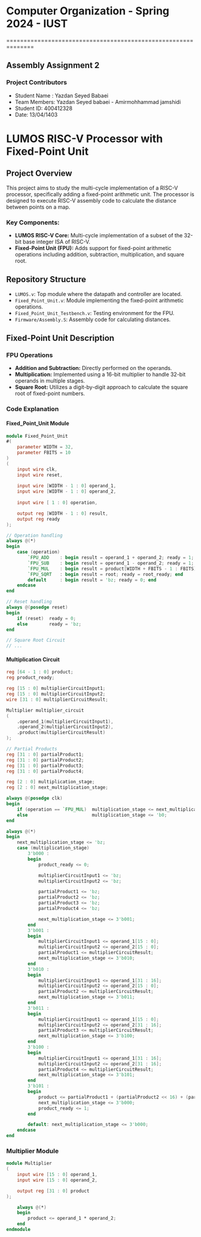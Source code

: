 
# Computer Organization - Spring 2024 - IUST
==============================================================
## Assembly Assignment 2

### Project Contributors

- Student Name : Yazdan Seyed Babaei
- Team Members: Yazdan Seyed babaei - Amirmohhammad jamshidi
- Student ID: 400412328
- Date: 13/04/1403

# LUMOS RISC-V Processor with Fixed-Point Unit

## Project Overview

This project aims to study the multi-cycle implementation of a RISC-V processor, specifically adding a fixed-point arithmetic unit. The processor is designed to execute RISC-V assembly code to calculate the distance between points on a map.

### Key Components:
- **LUMOS RISC-V Core:** Multi-cycle implementation of a subset of the 32-bit base integer ISA of RISC-V.
- **Fixed-Point Unit (FPU):** Adds support for fixed-point arithmetic operations including addition, subtraction, multiplication, and square root.

## Repository Structure

- `LUMOS.v`: Top module where the datapath and controller are located.
- `Fixed_Point_Unit.v`: Module implementing the fixed-point arithmetic operations.
- `Fixed_Point_Unit_Testbench.v`: Testing environment for the FPU.
- `Firmware/Assembly.S`: Assembly code for calculating distances.

## Fixed-Point Unit Description

### FPU Operations
- **Addition and Subtraction:** Directly performed on the operands.
- **Multiplication:** Implemented using a 16-bit multiplier to handle 32-bit operands in multiple stages.
- **Square Root:** Utilizes a digit-by-digit approach to calculate the square root of fixed-point numbers.

### Code Explanation

#### Fixed_Point_Unit Module
```verilog
module Fixed_Point_Unit 
#(
    parameter WIDTH = 32,
    parameter FBITS = 10
)
(
    input wire clk,
    input wire reset,
    
    input wire [WIDTH - 1 : 0] operand_1,
    input wire [WIDTH - 1 : 0] operand_2,
    
    input wire [ 1 : 0] operation,

    output reg [WIDTH - 1 : 0] result,
    output reg ready
);

// Operation handling
always @(*)
begin
    case (operation)
        `FPU_ADD    : begin result = operand_1 + operand_2; ready = 1; end
        `FPU_SUB    : begin result = operand_1 - operand_2; ready = 1; end
        `FPU_MUL    : begin result = product[WIDTH + FBITS - 1 : FBITS]; ready = product_ready; end
        `FPU_SQRT   : begin result = root; ready = root_ready; end
        default     : begin result = 'bz; ready = 0; end
    endcase
end

// Reset handling
always @(posedge reset)
begin
    if (reset)  ready = 0;
    else        ready = 'bz;
end

// Square Root Circuit
// ...
```
#### Multiplication Circuit
```verilog
reg [64 - 1 : 0] product;
reg product_ready;

reg [15 : 0] multiplierCircuitInput1;
reg [15 : 0] multiplierCircuitInput2;
wire [31 : 0] multiplierCircuitResult;

Multiplier multiplier_circuit
(
    .operand_1(multiplierCircuitInput1),
    .operand_2(multiplierCircuitInput2),
    .product(multiplierCircuitResult)
);

// Partial Products
reg [31 : 0] partialProduct1;
reg [31 : 0] partialProduct2;
reg [31 : 0] partialProduct3;
reg [31 : 0] partialProduct4;

reg [2 : 0] multiplication_stage;
reg [2 : 0] next_multiplication_stage;

always @(posedge clk) 
begin
    if (operation == `FPU_MUL)  multiplication_stage <= next_multiplication_stage;
    else                        multiplication_stage <= 'b0;
end

always @(*) 
begin
    next_multiplication_stage <= 'bz;
    case (multiplication_stage)
        3'b000 :
        begin
            product_ready <= 0;

            multiplierCircuitInput1 <= 'bz;
            multiplierCircuitInput2 <= 'bz;

            partialProduct1 <= 'bz;
            partialProduct2 <= 'bz;
            partialProduct3 <= 'bz;
            partialProduct4 <= 'bz;

            next_multiplication_stage <= 3'b001;
        end 
        3'b001 : 
        begin
            multiplierCircuitInput1 <= operand_1[15 : 0];
            multiplierCircuitInput2 <= operand_2[15 : 0];
            partialProduct1 <= multiplierCircuitResult;
            next_multiplication_stage <= 3'b010;
        end
        3'b010 : 
        begin
            multiplierCircuitInput1 <= operand_1[31 : 16];
            multiplierCircuitInput2 <= operand_2[15 : 0];
            partialProduct2 <= multiplierCircuitResult;
            next_multiplication_stage <= 3'b011;
        end
        3'b011 : 
        begin
            multiplierCircuitInput1 <= operand_1[15 : 0];
            multiplierCircuitInput2 <= operand_2[31 : 16];
            partialProduct3 <= multiplierCircuitResult;
            next_multiplication_stage <= 3'b100;
        end
        3'b100 : 
        begin
            multiplierCircuitInput1 <= operand_1[31 : 16];
            multiplierCircuitInput2 <= operand_2[31 : 16];
            partialProduct4 <= multiplierCircuitResult;
            next_multiplication_stage <= 3'b101;
        end
        3'b101 :
        begin
            product <= partialProduct1 + (partialProduct2 << 16) + (partialProduct3 << 16) + (partialProduct4 << 32);
            next_multiplication_stage <= 3'b000;
            product_ready <= 1;
        end

        default: next_multiplication_stage <= 3'b000;
    endcase    
end
```

### Multiplier Module
```verilog
module Multiplier
(
    input wire [15 : 0] operand_1,
    input wire [15 : 0] operand_2,

    output reg [31 : 0] product
);

    always @(*)
    begin
        product <= operand_1 * operand_2;
    end
endmodule
```

